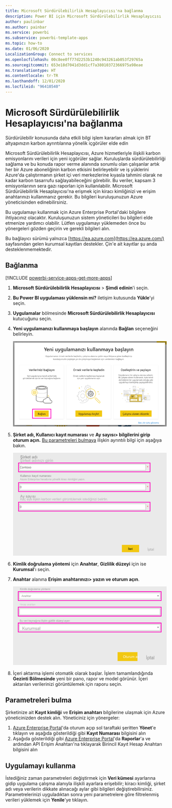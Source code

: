 ```yaml
---
title: Microsoft Sürdürülebilirlik Hesaplayıcısı'na bağlanma
description: Power BI için Microsoft Sürdürülebilirlik Hesaplayıcısı
author: paulinbar
ms.author: painbar
ms.service: powerbi
ms.subservice: powerbi-template-apps
ms.topic: how-to
ms.date: 01/06/2020
LocalizationGroup: Connect to services
ms.openlocfilehash: 00c8ee0ff77d2253b1240c943261ab053f29765a
ms.sourcegitcommit: 653e18d7041d3dd1cf7a38010372366975a98eae
ms.translationtype: HT
ms.contentlocale: tr-TR
ms.lasthandoff: 12/01/2020
ms.locfileid: "96410540"
---
```

# <a name="connect-the-microsoft-sustainability-calculator"></a>Microsoft Sürdürülebilirlik Hesaplayıcısı'na bağlanma
Sürdürülebilir konusunda daha etkili bilgi işlem kararları almak için BT altyapınızın karbon ayrıntılarına yönelik içgörüler elde edin

Microsoft Sürdürülebilirlik Hesaplayıcısı, Azure hizmetleriyle ilişkili karbon emisyonlarını verileri için yeni içgörüler sağlar. Kuruluşlarda sürdürülebilirliği sağlama ve bu konuda rapor verme alanında sorumlu olan çalışanlar artık her bir Azure aboneliğinin karbon etkisini belirleyebilir ve iş yüklerini Azure'da çalıştırmanın şirket içi veri merkezlerine kıyasla tahmini olarak ne kadar karbon tasarrufu sağlayabileceğini görebilir. Bu veriler, kapsam 3 emisyonlarının sera gazı raporları için kullanılabilir. Microsoft Sürdürülebilirlik Hesaplayıcısı'na erişmek için kiracı kimliğinizi ve erişim anahtarınızı kullanmanız gerekir. Bu bilgileri kuruluşunuzun Azure yöneticisinden edinebilirsiniz.

Bu uygulamayı kullanmak için Azure Enterprise Portal'daki bilgilere ihtiyacınız olacaktır. Kuruluşunuzun sistem yöneticileri bu bilgileri elde etmenize yardımcı olabilir. Lütfen uygulamayı yüklemeden önce bu yönergeleri gözden geçirin ve gerekli bilgileri alın. 

Bu bağlayıcı sürümü yalnızca [https://ea.azure.com](https://ea.azure.com/) sayfasından gelen kurumsal kayıtları destekler. Çin'e ait kayıtlar şu anda desteklenmemektedir.

## <a name="how-to-connect"></a>Bağlanma
[!INCLUDE [powerbi-service-apps-get-more-apps](../includes/powerbi-service-apps-get-more-apps.md)]

1. **Microsoft Sürdürülebilirlik Hesaplayıcısı** \> **Şimdi edinin**'i seçin.
1. **Bu Power BI uygulaması yüklensin mi?** iletişim kutusunda **Yükle**’yi seçin.
1. **Uygulamalar** bölmesinde **Microsoft Sürdürülebilirlik Hesaplayıcısı** kutucuğunu seçin.
1. **Yeni uygulamanızı kullanmaya başlayın** alanında **Bağlan** seçeneğini belirleyin.

    ![Yeni uygulamanızı kullanmaya başlayın](media/service-connect-to-zendesk/power-bi-new-app-connect-get-started.png)

1. **Şirket adı, Kullanıcı kayıt numarası** ve **Ay sayısı\> bilgilerini girip oturum açın.** [Bu parametreleri bulmaya](#finding-parameters) ilişkin ayrıntılı bilgi için aşağıya bakın.

    ![Şirket kaydı](media/service-connect-to-microsoft-sustainability-calculator/company-enrollment.png)

1. **Kimlik doğrulama yöntemi** için **Anahtar**, **Gizlilik düzeyi** için ise **Kurumsal**'ı seçin.
1. **Anahtar** alanına **Erişim anahtarınızı\> yazın ve oturum açın**.

    ![Erişim anahtarını girme](media/service-connect-to-microsoft-sustainability-calculator/access-key-entry.png)

1. İçeri aktarma işlemi otomatik olarak başlar. İşlem tamamlandığında **Gezinti Bölmesinde** yeni bir pano, rapor ve model görünür. İçeri aktarılan verilerinizi görüntülemek için raporu seçin.

## <a name="finding-parameters"></a>Parametreleri bulma

Şirketinize ait **Kayıt kimliği** ve **Erişim anahtarı** bilgilerine ulaşmak için Azure yöneticinizden destek alın. Yöneticiniz için yönergeler:

1. [Azure Enterprise Portal](https://ea.azure.com)'da oturum açıp sol taraftaki şeritten **Yönet**'e tıklayın ve aşağıda gösterildiği gibi **Kayıt Numarası** bilgisini alın
2. Aşağıda gösterildiği gibi [Azure Enterprise Portal](https://ea.azure.com)'da **Raporlar**'a ve ardından API Erişim Anahtarı'na tıklayarak Birincil Kayıt Hesap Anahtarı bilgisini alın

## <a name="using-the-app"></a>Uygulamayı kullanma

İstediğiniz zaman parametreleri değiştirmek için **Veri kümesi** ayarlarına gidip uygulama çalışma alanıyla ilişkili ayarlara erişebilir; kiracı kimliği, şirket adı veya verilerin dikkate alınacağı aylar gibi bilgileri değiştirebilirsiniz. Parametrelerinizi uyguladıktan sonra yeni parametrelere göre filtrelenmiş verileri yüklemek için **Yenile**'ye tıklayın.